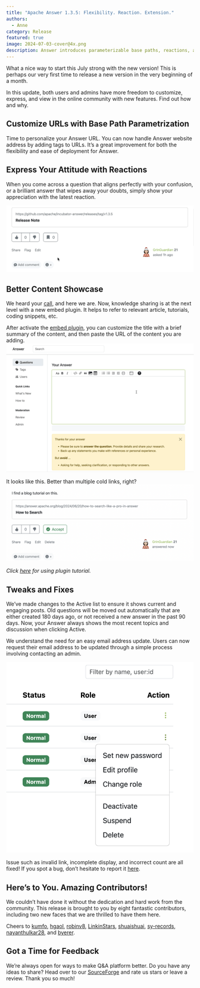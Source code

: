 ```yaml
---
title: "Apache Answer 1.3.5: Flexibility. Reaction. Extension."
authors:
  - Anne
category: Release
featured: true
image: 2024-07-03-cover@4x.png
description: Answer introduces parameterizable base paths, reactions, and embed plugin for a more thriving community.
---
```


What a nice way to start this July strong with the new version! This is perhaps our very first time to release a new version in the very beginning of a month.

In this update, both users and admins have more freedom to customize, express, and view in the online community with new features. Find out how and why.

## Customize URLs with Base Path Parametrization

Time to personalize your Answer URL. You can now handle Answer website address by adding tags to URLs. It’s a great improvement for both the flexibility and ease of deployment for Answer.

## Express Your Attitude with Reactions

When you come across a question that aligns perfectly with your confusion, or a brilliant answer that wipes away your doubts, simply show your appreciation with the latest reaction.

![Add Reaction in Apache Answer](Add%20Reactions.gif)

## Better Content Showcase

We heard your [call](https://github.com/apache/incubator-answer-plugins/issues/84), and here we are. Now, knowledge sharing is at the next level with a new embed plugin. It helps to refer to relevant article, tutorials, coding snippets, etc.

After activate the [embed plugin](https://github.com/apache/incubator-answer-plugins/tree/main/embed-basic), you can customize the title with a brief summary of the content, and then paste the URL of the content you are adding.\
![Use Embed Plugin](Embed%20Plugin.gif)

It looks like this. Better than multiple cold links, right?\
![Embed Preview in Apache Answer](Embed%20Look.png)

_Click [here](https://answer.apache.org/docs/plugins) for using plugin tutorial._

## Tweaks and Fixes

We’ve made changes to the Active list to ensure it shows current and engaging posts. Old questions will be moved out automatically that are either created 180 days ago, or not received a new answer in the past 90 days. Now, your Answer always shows the most recent topics and discussion when clicking Active.

We understand the need for an easy email address update. Users can now request their email address to be updated through a simple process involving contacting an admin.

![Edit Profile](Edit%20Profile.png)

Issue such as invalid link, incomplete display, and incorrect count are all fixed! If you spot a bug, don’t hesitate to report it [here](https://github.com/apache/incubator-answer/issues).

## Here’s to You. Amazing Contributors!

We couldn’t have done it without the dedication and hard work from the community. This release is brought to you by eight fantastic contributors, including two new faces that we are thrilled to have them here.

Cheers to [kumfo](https://github.com/kumfo), [hgaol](https://github.com/hgaol), [robinv8](https://github.com/robinv8), [LinkinStars](https://github.com/LinkinStars), [shuaishuai](https://github.com/shuashuai), [sy-records](https://github.com/sy-records), [nayanthulkar28](https://github.com/nayanthulkar28), and [byerer](https://github.com/byerer).

## Got a Time for Feedback

We’re always open for ways to make Q&A platform better. Do you have any ideas to share? Head over to our [SourceForge](https://sourceforge.net/projects/incubator-answer/) and rate us stars or leave a review. Thank you so much!
